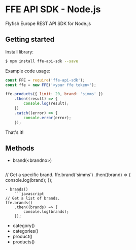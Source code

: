# FFE API SDK - Node.js

Flyfish Europe REST API SDK for Node.js

## Getting started

Install library:
```bash
$ npm install ffe-api-sdk --save
```

Example code usage:
```javascript
const FFE = require('ffe-api-sdk');
const ffe = new FFE('<your ffe token>');

ffe.products({ limit: 20, brand: 'simms' })
    .then((result) => {
        console.log(result);
    })
    .catch((error) => {
        console.error(error);
    });
```

That's it!


## Methods

- brand(&lt;brandno&gt;)
    ```javascript
// Get a specific brand.
ffe.brand('simms')
    .then((brand) => {
        console.log(brand);
    });
```
- brands()
    ```javascript
// Get a list of brands.
ffe.brands()
    .then((brands) => {
        console.log(brands);
    });
```
- category(<categoryno>)
- categories()
- product(<productno>)
- products()
